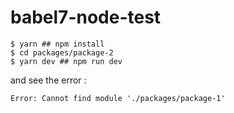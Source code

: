 # babel7-node-test

```console
$ yarn ## npm install
$ cd packages/package-2
$ yarn dev ## npm run dev
```

and see the error :

`Error: Cannot find module './packages/package-1'`

